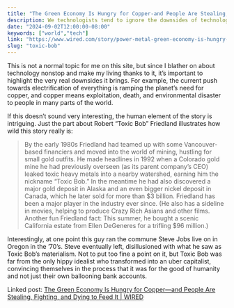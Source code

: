 ```yaml
---
title: "The Green Economy Is Hungry for Copper-and People Are Stealing, Fighting, and Dying to Feed It"
description: We technologists tend to ignore the downsides of technology and capitalism, and we shouldn't.
date: "2024-09-02T12:00:00-08:00"
keywords: ["world","tech"]
link: "https://www.wired.com/story/power-metal-green-economy-is-hungry-for-copper/"
slug: "toxic-bob"
---
```


This is not a normal topic for me on this site, but since I blather on about technology nonstop and make my living thanks to it, it’s important to highlight the very real downsides it brings. For example, the current push towards electrification of everything is ramping the planet’s need for copper, and copper means exploitation, death, and environmental disaster to people in many parts of the world.

If this doesn’t sound very interesting, the human element of the story is intriguing. Just the part about Robert “Toxic Bob” Friedland illustrates how wild this story really is:

> By the early 1980s Friedland had teamed up with some Vancouver-based financiers and moved into the world of mining, hustling for small gold outfits. He made headlines in 1992 when a Colorado gold mine he had previously overseen (as its parent company’s CEO) leaked toxic heavy metals into a nearby watershed, earning him the nickname “Toxic Bob.” In the meantime he had also discovered a major gold deposit in Alaska and an even bigger nickel deposit in Canada, which he later sold for more than $3 billion. Friedland has been a major player in the industry ever since. (He also has a sideline in movies, helping to produce Crazy Rich Asians and other films. Another fun Friedland fact: This summer, he bought a scenic California estate from Ellen DeGeneres for a trifling $96 million.)

Interestingly, at one point this guy ran the commune Steve Jobs live on in Oregon in the ’70’s. Steve eventually left, disillusioned with what he saw as Toxic Bob’s materialism. Not to put too fine a point on it, but Toxic Bob was far from the only hippy idealist who transformed into an uber capitalist, convincing themselves in the process that it was for the good of humanity and not just their own ballooning bank accounts.

Linked post: [The Green Economy Is Hungry for Copper—and People Are Stealing, Fighting, and Dying to Feed It | WIRED](https://www.wired.com/story/power-metal-green-economy-is-hungry-for-copper/)
